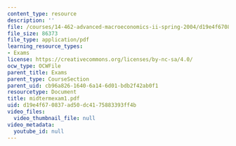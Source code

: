 ```yaml
---
content_type: resource
description: ''
file: /courses/14-462-advanced-macroeconomics-ii-spring-2004/d19e4f670837ad50dc4175883393ff4b_midtermexam1.pdf
file_size: 86373
file_type: application/pdf
learning_resource_types:
- Exams
license: https://creativecommons.org/licenses/by-nc-sa/4.0/
ocw_type: OCWFile
parent_title: Exams
parent_type: CourseSection
parent_uid: cb96a826-1640-6a14-6d01-bdb2f42ab0f1
resourcetype: Document
title: midtermexam1.pdf
uid: d19e4f67-0837-ad50-dc41-75883393ff4b
video_files:
  video_thumbnail_file: null
video_metadata:
  youtube_id: null
---
```

